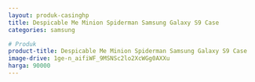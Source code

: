```yaml
---
layout: produk-casinghp
title: Despicable Me Minion Spiderman Samsung Galaxy S9 Case
categories: samsung

# Produk
product-title: Despicable Me Minion Spiderman Samsung Galaxy S9 Case
image-drive: 1ge-n_aifiWF_9MSNSc2lo2XcWGg0AXXu
harga: 90000
---
```

